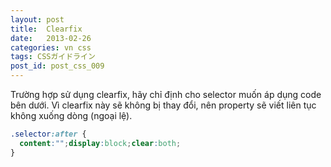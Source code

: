 ```yaml
---
layout: post
title:  Clearfix
date:   2013-02-26
categories: vn css
tags: CSSガイドライン
post_id: post_css_009
---
```

Trường hợp sử dụng clearfix, hãy chỉ định cho selector muốn áp dụng code bên dưới. Vì clearfix này sẽ không bị thay đổi,  nên property sẽ viết liên tục không xuống dòng (ngoại lệ).

```css
.selector:after {
  content:"";display:block;clear:both;
}
```
